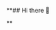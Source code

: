 **## Hi there 👋

<!--
**amogus-gggy/amogus-gggy** is a ✨ _special_ ✨ repository because its `README.md` (this file) appears on your GitHub profile.

Here are some ideas to get you started:

- 🔭 I’m currently working on F-msg messenger
- 💬 Ask me about anything python related
- 📫 How to reach me: email: amogusgggy@internet.ru

-->
**
